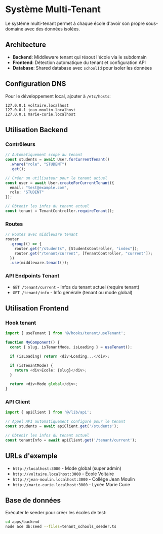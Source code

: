 # Système Multi-Tenant

Le système multi-tenant permet à chaque école d'avoir son propre sous-domaine avec des données isolées.

## Architecture

- **Backend**: Middleware tenant qui résout l'école via le subdomain
- **Frontend**: Détection automatique du tenant et configuration API
- **Database**: Shared database avec `schoolId` pour isoler les données

## Configuration DNS

Pour le développement local, ajouter à `/etc/hosts`:
```
127.0.0.1 voltaire.localhost
127.0.0.1 jean-moulin.localhost
127.0.0.1 marie-curie.localhost
```

## Utilisation Backend

### Contrôleurs
```typescript
// Automatiquement scopé au tenant
const students = await User.forCurrentTenant()
  .where("role", "STUDENT")
  .get();

// Créer un utilisateur pour le tenant actuel
const user = await User.createForCurrentTenant({
  email: "test@example.com",
  role: "STUDENT"
});

// Obtenir les infos du tenant actuel
const tenant = TenantController.requireTenant();
```

### Routes
```typescript
// Routes avec middleware tenant
router
  .group(() => {
    router.get("/students", [StudentsController, "index"]);
    router.get("/tenant/current", [TenantController, "current"]);
  })
  .use(middleware.tenant());
```

### API Endpoints Tenant
- `GET /tenant/current` - Infos du tenant actuel (require tenant)
- `GET /tenant/info` - Info générale (tenant ou mode global)

## Utilisation Frontend

### Hook tenant
```typescript
import { useTenant } from '@/hooks/tenant/useTenant';

function MyComponent() {
  const { slug, isTenantMode, isLoading } = useTenant();

  if (isLoading) return <div>Loading...</div>;

  if (isTenantMode) {
    return <div>École: {slug}</div>;
  }

  return <div>Mode global</div>;
}
```

### API Client
```typescript
import { apiClient } from '@/lib/api';

// Appel API automatiquement configuré pour le tenant
const students = await apiClient.get('/students');

// Obtenir les infos du tenant actuel
const tenantInfo = await apiClient.get('/tenant/current');
```

## URLs d'exemple

- `http://localhost:3000` - Mode global (super admin)
- `http://voltaire.localhost:3000` - École Voltaire
- `http://jean-moulin.localhost:3000` - Collège Jean Moulin
- `http://marie-curie.localhost:3000` - Lycée Marie Curie

## Base de données

Exécuter le seeder pour créer les écoles de test:
```bash
cd apps/backend
node ace db:seed --files=tenant_schools_seeder.ts
```
